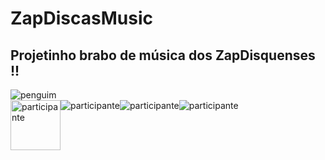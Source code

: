 # ZapDiscasMusic
## Projetinho brabo de música dos ZapDisquenses !!

<img src="https://cdn.discordapp.com/attachments/639216441731710986/973221512012255282/unknown.png" alt="penguim"> 

<div style="display: inline-flex; width: 800px; margin: auto;">
  <img style="width: 80px;" src="https://media.discordapp.net/attachments/458313607244152852/1063971536840699954/253993369_8438217156251498_396817720324473656_n.png?width=468&height=468" alt="participante">
  <img "width: 80px;" src="https://cdn.discordapp.com/attachments/458313607244152852/1063971650648932382/311442103_781241236496431_4481633909685017060_n.png" alt="participante">
  <img "width: 80px;" src="https://cdn.discordapp.com/attachments/458313607244152852/1063971652980985897/217759776_716222769581348_2533044805818285955_n.png" alt="participante">
  <img "width: 80px;" src="https://cdn.discordapp.com/attachments/458313607244152852/1063972232986108136/290881444_5183133235098088_3536868848266442974_n.png" alt="participante">
</div>


